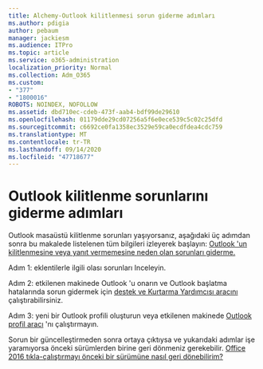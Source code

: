 ```yaml
---
title: Alchemy-Outlook kilitlenmesi sorun giderme adımları
ms.author: pdigia
author: pebaum
manager: jackiesm
ms.audience: ITPro
ms.topic: article
ms.service: o365-administration
localization_priority: Normal
ms.collection: Adm_O365
ms.custom:
- "377"
- "1800016"
ROBOTS: NOINDEX, NOFOLLOW
ms.assetid: dbd710ec-cdeb-473f-aab4-bdf99de29610
ms.openlocfilehash: 01179dde29cd07256a5f6e0ece539c5c02c25dfd
ms.sourcegitcommit: c6692ce0fa1358ec3529e59ca0ecdfdea4cdc759
ms.translationtype: MT
ms.contentlocale: tr-TR
ms.lasthandoff: 09/14/2020
ms.locfileid: "47718677"
---
```

# <a name="outlook-crash-troubleshooting-steps"></a>Outlook kilitlenme sorunlarını giderme adımları

Outlook masaüstü kilitlenme sorunları yaşıyorsanız, aşağıdaki üç adımdan sonra bu makalede listelenen tüm bilgileri izleyerek başlayın: [Outlook 'un kilitlenmesine veya yanıt vermemesine neden olan sorunları giderme.](https://docs.microsoft.com/exchange/troubleshoot/outlook-crashes/crash-issues)
  
Adım 1: eklentilerle ilgili olası sorunları Inceleyin.
  
Adım 2: etkilenen makinede Outlook 'u onarın ve Outlook başlatma hatalarında sorun gidermek için [destek ve Kurtarma Yardımcısı aracını](https://aka.ms/SaRA-OutlookWontStart) çalıştırabilirsiniz.
  
Adım 3: yeni bir Outlook profili oluşturun veya etkilenen makinede [Outlook profil aracı](https://aka.ms/SaRA-OutlookSetupProfile) 'nı çalıştırmayın.
  
Sorun bir güncelleştirmeden sonra ortaya çıktıysa ve yukarıdaki adımlar işe yaramıyorsa önceki sürümlerden birine geri dönmeniz gerekebilir. [Office 2016 tıkla-çalıştırmayı önceki bir sürümüne nasıl geri dönebilirim?](https://support.microsoft.com/help/2770432)
  